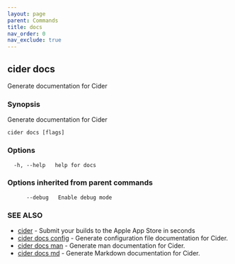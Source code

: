 ```yaml
---
layout: page
parent: Commands
title: docs
nav_order: 0
nav_exclude: true
---
```


## cider docs

Generate documentation for Cider

### Synopsis

Generate documentation for Cider

```
cider docs [flags]
```

### Options

```
  -h, --help   help for docs
```

### Options inherited from parent commands

```
      --debug   Enable debug mode
```

### SEE ALSO

* [cider](/commands/cider/)	 - Submit your builds to the Apple App Store in seconds
* [cider docs config](/commands/cider_docs_config/)	 - Generate configuration file documentation for Cider.
* [cider docs man](/commands/cider_docs_man/)	 - Generate man documentation for Cider.
* [cider docs md](/commands/cider_docs_md/)	 - Generate Markdown documentation for Cider.

